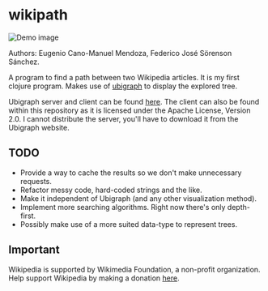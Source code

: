 # wikipath

![Demo image](https://raw.github.com/keidesu/wikipath/master/demo.png)

Authors: Eugenio Cano-Manuel Mendoza, Federico José Sörenson Sánchez.

A program to find a path between two Wikipedia articles. It is my first
clojure program. Makes use of [ubigraph](http://ubietylab.net/ubigraph/) to
display the explored tree.

Ubigraph server and client can be found
[here](http://ubietylab.net/ubigraph/content/Downloads/index.php). The client
can also be found within this repository as it is licensed under the Apache
License, Version 2.0. I cannot distribute the server, you'll have to download
it from the Ubigraph website.

## TODO

 * Provide a way to cache the results so we don't make unnecessary requests.
 * Refactor messy code, hard-coded strings and the like.
 * Make it independent of Ubigraph (and any other visualization method).
 * Implement more searching algorithms. Right now there's only depth-first.
 * Possibly make use of a more suited data-type to represent trees.

## Important

Wikipedia is supported by Wikimedia Foundation, a non-profit organization.
Help support Wikipedia by making a donation [here](https://donate.wikimedia.org/w/index.php?title=Special:FundraiserLandingPage&country=ES&uselang=en&utm_medium=spontaneous&utm_source=fr-redir&utm_campaign=spontaneous).
